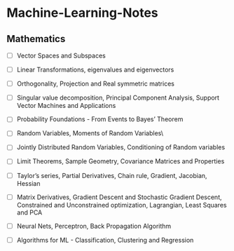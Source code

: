 # Machine-Learning-Notes

## **Mathematics**

- [ ] Vector Spaces and Subspaces

- [ ] Linear Transformations, eigenvalues and eigenvectors

- [ ] Orthogonality, Projection and Real symmetric matrices

- [ ] Singular value decomposition, Principal Component Analysis, Support Vector Machines and Applications

- [ ] Probability Foundations - From Events to Bayes’ Theorem

- [ ] Random Variables, Moments of Random Variables\

- [ ] Jointly Distributed Random Variables, Conditioning of Random variables

- [ ] Limit Theorems, Sample Geometry, Covariance Matrices and Properties

- [ ] Taylor’s series, Partial Derivatives, Chain rule, Gradient, Jacobian, Hessian

- [ ] Matrix Derivatives, Gradient Descent and Stochastic Gradient Descent, Constrained and Unconstrained optimization, Lagrangian, Least Squares and PCA

- [ ] Neural Nets, Perceptron, Back Propagation Algorithm

- [ ] Algorithms for ML - Classification, Clustering and Regression

